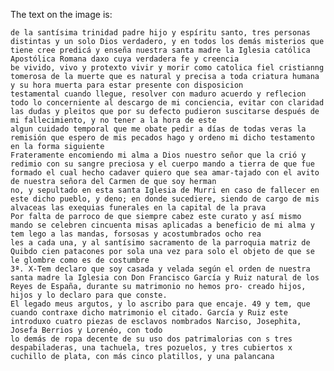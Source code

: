 The text on the image is:

```plaintext 1 2 3 4 5 6 7 8 9 10 11 12 13 14 15 16 17 18 19 20 21 22 23 24 25 26 27 28 29 30 31 32 33 34 35 36 37 38 39 40 41 42 43 44 45 46 47 48 49 50 51 52 53 54 55 56 57 58 59 60 61 62 63 64 65 66 67 68 69 70 71 72 73 74 75 76 77 78 79 80 81 82 83 84 85 86 87 88 89 90 91 92 93 94 95 96 97 98 99 100 101 102 103 104 105 106 107 108 109 110 111 112 113 114 115 116 117 118 119 120 121 122 123 124 125 126 127 128 129 130 131 132 133 134 135 136 137 138 139 140 141 142 143 144 145 146 147 148 149 150 151 152 153 154 155 156 157 158 159 160 161 162 163 164 165 166 167 168 169 170 171 172 173 174 175 176 177 178 179 180 181 182 183 184 185 186 187 188 189 190 191 192 193 194 195 196 197 198 199 200 201 202 203 204 205 206 207 208 209 210 211 212 213 214 215 216 217 218 219 220 221 222 223 224 22
de la santísima trinidad padre hijo y espíritu santo, tres personas distintas y un solo Dios verdadero, y en todos los demás misterios que tiene cree predicá y enseña nuestra santa madre la Iglesia católica Apostólica Romana daxo cuya verdadera fe y creencia
be vivido, vivo y protexto vivir y morir como catolica fiel cristianng tomerosa de la muerte que es natural y precisa a toda criatura humana y su hora muerta para estar presente con disposicion
testamental cuando llegue, resolver con maduro acuerdo y reflecion todo lo concerniente al descargo de mi conciencia, evitar con claridad las dudas y pleitos que por su defecto pudieron suscitarse después de mi fallecimiento, y no tener a la hora de este
algun cuidado temporal que me obate pedir a días de todas veras la remisión que espero de mis pecados hago y ordeno mi dicho testamento en la forma siguiente
Frateramente encomiendo mi alma a Dios nuestro señor que la crió y redimio con su sangre preciosa y el cuerpo mando a tierra de que fue formado el cual hecho cadaver quiero que sea amar-tajado con el avito de nuestra señora del Carmen de que soy herman
no, y sepultado en esta santa Iglesia de Murri en caso de fallecer en este dicho pueblo, y deno; en donde sucediere, siendo de cargo de mis alvaceas las exequias funerales en la capital de la prava
Por falta de parroco de que siempre cabez este curato y así mismo mando se celebren cincuenta misas aplicadas a beneficio de mi alma y tem lego a las mandas, forsosas y acostumbrados ocho rea
les a cada una, y al santísimo sacramento de la parroquia matriz de Quibdo cien patacones por sola una vez para solo el objeto de que se le glombre como es de costumbre
3ª. X-Tem declaro que soy casada y velada según el orden de nuestra santa madre la Iglesia con Don Francisco García y Ruiz natural de los Reyes de España, durante su matrimonio no hemos pro- creado hijos, hijos y lo declaro para que conste.
El legado meus argutos, y lo ascribo para que encaje. 49 y tem, que cuando contraxe dicho matrimonio el citado. García y Ruiz este introduxo cuatro piezas de esclavos nombrados Narciso, Josephita, Josefa Berrios y Lorenéo, con todo
lo demás de ropa decente de su uso dos patrimalorias con s tres despabiladeras, una tachuela, tres pozuelos, y tres cubiertos x cuchillo de plata, con más cinco platillos, y una palancana